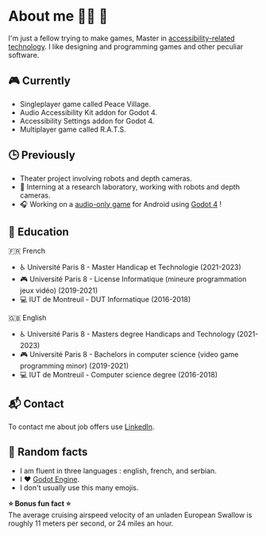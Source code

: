 # About me 🏴‍☠️ 🐀

I'm just a fellow trying to make games, Master in [accessibility-related technology](https://www.univ-paris8.fr/-Master-Technologie-et-Handicap-676-). I like designing and programming games and other peculiar software.

## 🎮 Currently

- Singleplayer game called Peace Village.
- Audio Accessibility Kit addon for Godot 4.
- Accessibility Settings addon for Godot 4.
- Multiplayer game called R.A.T.S.
 
## 🕒 Previously

- Theater project involving robots and depth cameras.
- 🤖 Interning at a research laboratory, working with robots and depth cameras.
- :headphones: Working on a [audio-only game](https://github.com/pkostic-dev/game-wraith-hunter) for Android using [Godot 4](https://godotengine.org/) !

## :school: Education

:fr: French  
- :wheelchair: Université Paris 8 - Master Handicap et Technologie (2021-2023)  
- :video_game: Université Paris 8 - License Informatique (mineure programmation jeux vidéo) (2019-2021)  
- :computer: IUT de Montreuil - DUT Informatique (2016-2018)  

:uk: English   
- :wheelchair: Université Paris 8 - Masters degree Handicaps and Technology (2021-2023)  
- :video_game: Université Paris 8 - Bachelors in computer science (video game programming minor) (2019-2021)  
- :computer: IUT de Montreuil - Computer science degree (2016-2018)  

## :mailbox_with_mail: Contact

To contact me about job offers use [LinkedIn](https://www.linkedin.com/in/predrag-kostic/).

## :popcorn: Random facts

- I am fluent in three languages : english, french, and serbian.  
- I ❤️ [Godot Engine](https://www.godotengine.org).  
- I don't usually use this many emojis.  

**:star: Bonus fun fact :star:**  
The average cruising airspeed velocity of an unladen European Swallow is roughly 11 meters per second, or 24 miles an hour.
